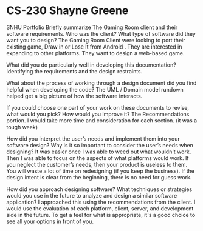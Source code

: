 # CS-230 Shayne Greene
SNHU Portfolio 
Briefly summarize The Gaming Room client and their software requirements. Who was the client? What type of software did they want you to design?
The Gaming Room Client were looking to port their existing game, Draw in or Lose It from Android . They are interested in 
expanding to other platforms. They want to design a web-based game.

What did you do particularly well in developing this documentation?
Identifying the requirements and the design restraints.

What about the process of working through a design document did you find helpful when developing the code?
The UML / Domain model rundown helped get a big picture of how the software interacts.

If you could choose one part of your work on these documents to revise, what would you pick? How would you improve it?
The Recommendations portion. I would take more time and consideration for each section. (it was a tough week)

How did you interpret the user’s needs and implement them into your software design? Why is it so important to consider the user’s needs when designing?
It was easier once I was able to weed out what wouldn't work. Then I was able to focus on the aspects of what platforms would work. 
If you neglect the customer’s needs, then your product is useless to them. You will waste a lot of time on redesigning (if you keep the business). 
If the design intent is clear from the beginning, there is no need for guess work.

How did you approach designing software? What techniques or strategies would you use in the future to analyze and design a similar software application?
I approached this using the recommendations from the client. 
I would use the evaluation of each platform, client, server, and development side in the future. To get a feel for what is appropriate, it's a good
choice to see all your options in front of you.
